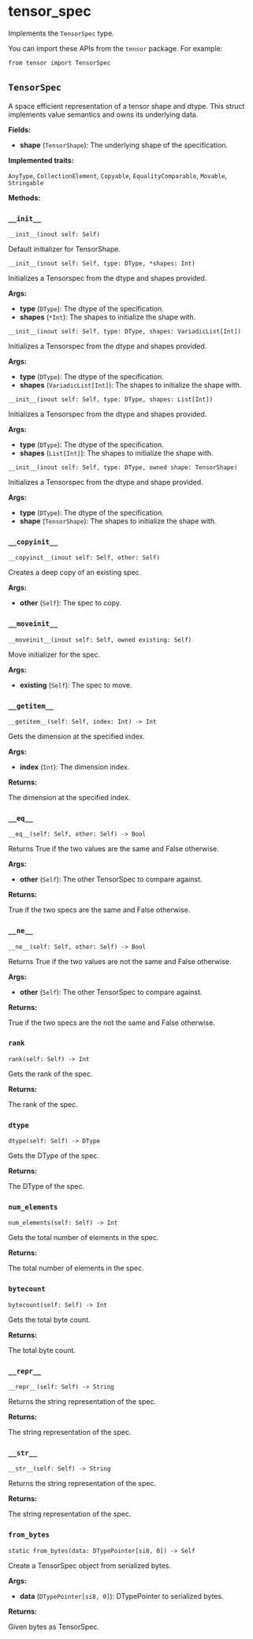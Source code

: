 # tensor\_spec

Implements the `TensorSpec` type.

You can import these APIs from the `tensor` package. For example:

```
from tensor import TensorSpec
```

## `TensorSpec`[​](https://docs.modular.com/mojo/stdlib/tensor/tensor_spec#tensorspec "Direct link to tensorspec")

A space efficient representation of a tensor shape and dtype. This struct implements value semantics and owns its underlying data.

**Fields:**

- ​**shape** (`TensorShape`): The underlying shape of the specification.

**Implemented traits:**

`AnyType`, `CollectionElement`, `Copyable`, `EqualityComparable`, `Movable`, `Stringable`

**Methods:**

### `__init__`[​](https://docs.modular.com/mojo/stdlib/tensor/tensor_spec#__init__ "Direct link to __init__")

`__init__(inout self: Self)`

Default initializer for TensorShape.

`__init__(inout self: Self, type: DType, *shapes: Int)`

Initializes a Tensorspec from the dtype and shapes provided.

**Args:**

- ​**type** (`DType`): The dtype of the specification.
- ​**shapes** (`*Int`): The shapes to initialize the shape with.

`__init__(inout self: Self, type: DType, shapes: VariadicList[Int])`

Initializes a Tensorspec from the dtype and shapes provided.

**Args:**

- ​**type** (`DType`): The dtype of the specification.
- ​**shapes** (`VariadicList[Int]`): The shapes to initialize the shape with.

`__init__(inout self: Self, type: DType, shapes: List[Int])`

Initializes a Tensorspec from the dtype and shapes provided.

**Args:**

- ​**type** (`DType`): The dtype of the specification.
- ​**shapes** (`List[Int]`): The shapes to initialize the shape with.

`__init__(inout self: Self, type: DType, owned shape: TensorShape)`

Initializes a Tensorspec from the dtype and shape provided.

**Args:**

- ​**type** (`DType`): The dtype of the specification.
- ​**shape** (`TensorShape`): The shapes to initialize the shape with.

### `__copyinit__`[​](https://docs.modular.com/mojo/stdlib/tensor/tensor_spec#__copyinit__ "Direct link to __copyinit__")

`__copyinit__(inout self: Self, other: Self)`

Creates a deep copy of an existing spec.

**Args:**

- ​**other** (`Self`): The spec to copy.

### `__moveinit__`[​](https://docs.modular.com/mojo/stdlib/tensor/tensor_spec#__moveinit__ "Direct link to __moveinit__")

`__moveinit__(inout self: Self, owned existing: Self)`

Move initializer for the spec.

**Args:**

- ​**existing** (`Self`): The spec to move.

### `__getitem__`[​](https://docs.modular.com/mojo/stdlib/tensor/tensor_spec#__getitem__ "Direct link to __getitem__")

`__getitem__(self: Self, index: Int) -> Int`

Gets the dimension at the specified index.

**Args:**

- ​**index** (`Int`): The dimension index.

**Returns:**

The dimension at the specified index.

### `__eq__`[​](https://docs.modular.com/mojo/stdlib/tensor/tensor_spec#__eq__ "Direct link to __eq__")

`__eq__(self: Self, other: Self) -> Bool`

Returns True if the two values are the same and False otherwise.

**Args:**

- ​**other** (`Self`): The other TensorSpec to compare against.

**Returns:**

True if the two specs are the same and False otherwise.

### `__ne__`[​](https://docs.modular.com/mojo/stdlib/tensor/tensor_spec#__ne__ "Direct link to __ne__")

`__ne__(self: Self, other: Self) -> Bool`

Returns True if the two values are not the same and False otherwise.

**Args:**

- ​**other** (`Self`): The other TensorSpec to compare against.

**Returns:**

True if the two specs are the not the same and False otherwise.

### `rank`[​](https://docs.modular.com/mojo/stdlib/tensor/tensor_spec#rank "Direct link to rank")

`rank(self: Self) -> Int`

Gets the rank of the spec.

**Returns:**

The rank of the spec.

### `dtype`[​](https://docs.modular.com/mojo/stdlib/tensor/tensor_spec#dtype "Direct link to dtype")

`dtype(self: Self) -> DType`

Gets the DType of the spec.

**Returns:**

The DType of the spec.

### `num_elements`[​](https://docs.modular.com/mojo/stdlib/tensor/tensor_spec#num_elements "Direct link to num_elements")

`num_elements(self: Self) -> Int`

Gets the total number of elements in the spec.

**Returns:**

The total number of elements in the spec.

### `bytecount`[​](https://docs.modular.com/mojo/stdlib/tensor/tensor_spec#bytecount "Direct link to bytecount")

`bytecount(self: Self) -> Int`

Gets the total byte count.

**Returns:**

The total byte count.

### `__repr__`[​](https://docs.modular.com/mojo/stdlib/tensor/tensor_spec#__repr__ "Direct link to __repr__")

`__repr__(self: Self) -> String`

Returns the string representation of the spec.

**Returns:**

The string representation of the spec.

### `__str__`[​](https://docs.modular.com/mojo/stdlib/tensor/tensor_spec#__str__ "Direct link to __str__")

`__str__(self: Self) -> String`

Returns the string representation of the spec.

**Returns:**

The string representation of the spec.

### `from_bytes`[​](https://docs.modular.com/mojo/stdlib/tensor/tensor_spec#from_bytes "Direct link to from_bytes")

`static from_bytes(data: DTypePointer[si8, 0]) -> Self`

Create a TensorSpec object from serialized bytes.

**Args:**

- ​**data** (`DTypePointer[si8, 0]`): DTypePointer to serialized bytes.

**Returns:**

Given bytes as TensorSpec.